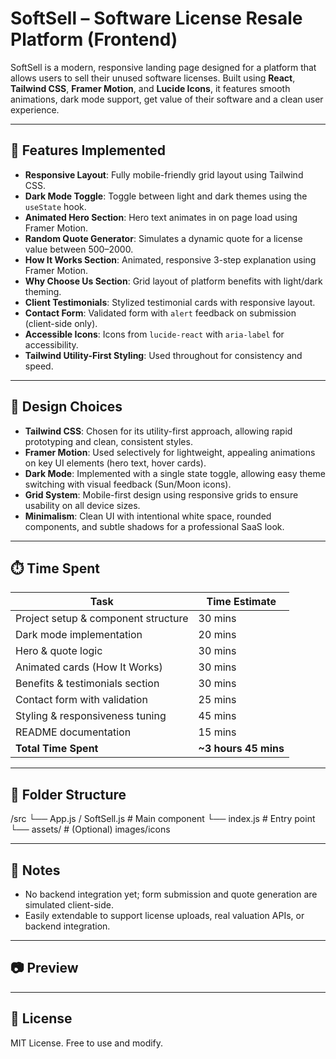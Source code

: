 # SoftSell – Software License Resale Platform (Frontend)

SoftSell is a modern, responsive landing page designed for a platform that allows users to sell their unused software licenses. Built using **React**, **Tailwind CSS**, **Framer Motion**, and **Lucide Icons**, it features smooth animations, dark mode support, get value of their software  and a clean user experience.

---

## 🚀 Features Implemented

- **Responsive Layout**: Fully mobile-friendly grid layout using Tailwind CSS.
- **Dark Mode Toggle**: Toggle between light and dark themes using the `useState` hook.
- **Animated Hero Section**: Hero text animates in on page load using Framer Motion.
- **Random Quote Generator**: Simulates a dynamic quote for a license value between $500–$2000.
- **How It Works Section**: Animated, responsive 3-step explanation using Framer Motion.
- **Why Choose Us Section**: Grid layout of platform benefits with light/dark theming.
- **Client Testimonials**: Stylized testimonial cards with responsive layout.
- **Contact Form**: Validated form with `alert` feedback on submission (client-side only).
- **Accessible Icons**: Icons from `lucide-react` with `aria-label` for accessibility.
- **Tailwind Utility-First Styling**: Used throughout for consistency and speed.

---

## 🎨 Design Choices

- **Tailwind CSS**: Chosen for its utility-first approach, allowing rapid prototyping and clean, consistent styles.
- **Framer Motion**: Used selectively for lightweight, appealing animations on key UI elements (hero text, hover cards).
- **Dark Mode**: Implemented with a single state toggle, allowing easy theme switching with visual feedback (Sun/Moon icons).
- **Grid System**: Mobile-first design using responsive grids to ensure usability on all device sizes.
- **Minimalism**: Clean UI with intentional white space, rounded components, and subtle shadows for a professional SaaS look.

---

## ⏱️ Time Spent

| Task                                | Time Estimate |
|-------------------------------------|---------------|
| Project setup & component structure | 30 mins       |
| Dark mode implementation            | 20 mins       |
| Hero & quote logic                  | 30 mins       |
| Animated cards (How It Works)       | 30 mins       |
| Benefits & testimonials section     | 30 mins       |
| Contact form with validation        | 25 mins       |
| Styling & responsiveness tuning     | 45 mins       |
| README documentation                | 15 mins       |
| **Total Time Spent**                | **~3 hours 45 mins** |

---

## 📁 Folder Structure

/src
└── App.js / SoftSell.js # Main component
└── index.js # Entry point
└── assets/ # (Optional) images/icons



---

## 📌 Notes

- No backend integration yet; form submission and quote generation are simulated client-side.
- Easily extendable to support license uploads, real valuation APIs, or backend integration.

---

## 📷 Preview



---

## 📄 License

MIT License. Free to use and modify.
